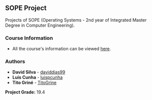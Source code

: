 ## SOPE Project

Projects of SOPE (Operating Systems - 2nd year of Integrated Master Degree in Computer Engineering).

### Course Information

* All the course's information can be viewed [here](https://sigarra.up.pt/feup/en/ucurr_geral.ficha_uc_view?pv_ocorrencia_id=419998).

### Authors

* **David Silva** - [daviddias99](https://github.com/daviddias99)
* **Luís Cunha** - [luispcunha](https://github.com/luispcunha)
* **Tito Griné** - [TitoGrine](https://github.com/TitoGrine)

**Project Grade:** 19.4

     
